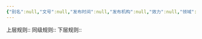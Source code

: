 ```yaml
---
{"‌‌‌‌别名":null,"‌‌‌‌文号":null,"‌‌‌‌‌‌‌‌发布时间":null,"发布机构":null,"效力":null,"领域":null,"dg-publish":true,"created":"2023-08-11T21:26","updated":"2023-09-08T18:57","permalink":"/a///20170628-2017-60/20170628-2017-60/","dgPassFrontmatter":true}
---
```


上层规则:: 
同级规则::
下层规则::